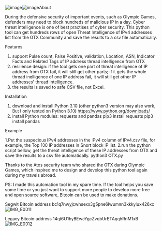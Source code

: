 ![image](https://github.com/user-attachments/assets/47260fea-5062-450f-bde2-3347aab1fa1b)![image](https://github.com/user-attachments/assets/66db6e7c-5e0f-454a-acff-0ae52247baf5)About

During the defensive security of important events, such as Olympic Games, defenders may need to block hundreds of malicious IP in a day. Cyber threat intelligence is one of best practises of cyber security. This python tool can get hundreds rows of open Threat Intelligence of IPv4 addresses list from the OTX Community and save the results to a csv file automatically. 

Features
1. support Pulse count, False Positive, validation, Location, ASN, Indicator Facts and Related Tags of IP address thread intelligence from OTX
2. resilience design: if the tool gets one part of threat intelligence of IP address from OTX fail, it will still get other parts; if it gets the whole thread inelligence of one IP address fail, it will still get other IP addresses' thread intelligence.
3. the results is saved to safe CSV file, not Excel. 

Installation
1. download and install Python 3.10 (other python3 version may also work, But I only tested on Python 3.10)
https://www.python.org/downloads/
2. install Python modules: requests and pandas
  pip3 install requests
  pip3 install pandas

Example

1.Put the suspecious IPv4 addresses in the IPv4 column of IPv4.csv file, for example, the Top 100 IP addresses in Snort block IP list.
2.run the python script bellow,  get the threat intelligence of these IP addresses from OTX and save the results to a csv file automatically.
  python3 OTX.py

Thanks to the Atos security team who shared the OTX during Olympic Games, which inspired me to design and develop this python tool again during my travels abroad.

PS: I made this automation tool in my spare time. If the tool helps you save some time or you just want to support more people to develop more free and open source software, Bitcoin can be used to make donations.

Segwit
Bitcoin address
bc1q7nwyjcwhsexx3g5pne6lwumnn3kkkylux426xc
![IMG_E0011](https://github.com/user-attachments/assets/b4a5faba-c531-4696-a968-031c8b4d07bf)


Legacy
Bitcoin address
14qt6U1hyBEwcYgcZvqbUrETAqqhRnM1xB
![IMG_E0012](https://github.com/user-attachments/assets/1e6b4e8e-e240-44b4-aca2-81bc0ffaf0d9)






